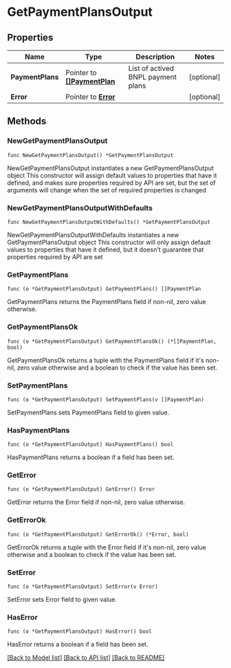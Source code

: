 # GetPaymentPlansOutput

## Properties

Name | Type | Description | Notes
------------ | ------------- | ------------- | -------------
**PaymentPlans** | Pointer to [**[]PaymentPlan**](PaymentPlan.md) | List of actived BNPL payment plans | [optional] 
**Error** | Pointer to [**Error**](Error.md) |  | [optional] 

## Methods

### NewGetPaymentPlansOutput

`func NewGetPaymentPlansOutput() *GetPaymentPlansOutput`

NewGetPaymentPlansOutput instantiates a new GetPaymentPlansOutput object
This constructor will assign default values to properties that have it defined,
and makes sure properties required by API are set, but the set of arguments
will change when the set of required properties is changed

### NewGetPaymentPlansOutputWithDefaults

`func NewGetPaymentPlansOutputWithDefaults() *GetPaymentPlansOutput`

NewGetPaymentPlansOutputWithDefaults instantiates a new GetPaymentPlansOutput object
This constructor will only assign default values to properties that have it defined,
but it doesn't guarantee that properties required by API are set

### GetPaymentPlans

`func (o *GetPaymentPlansOutput) GetPaymentPlans() []PaymentPlan`

GetPaymentPlans returns the PaymentPlans field if non-nil, zero value otherwise.

### GetPaymentPlansOk

`func (o *GetPaymentPlansOutput) GetPaymentPlansOk() (*[]PaymentPlan, bool)`

GetPaymentPlansOk returns a tuple with the PaymentPlans field if it's non-nil, zero value otherwise
and a boolean to check if the value has been set.

### SetPaymentPlans

`func (o *GetPaymentPlansOutput) SetPaymentPlans(v []PaymentPlan)`

SetPaymentPlans sets PaymentPlans field to given value.

### HasPaymentPlans

`func (o *GetPaymentPlansOutput) HasPaymentPlans() bool`

HasPaymentPlans returns a boolean if a field has been set.

### GetError

`func (o *GetPaymentPlansOutput) GetError() Error`

GetError returns the Error field if non-nil, zero value otherwise.

### GetErrorOk

`func (o *GetPaymentPlansOutput) GetErrorOk() (*Error, bool)`

GetErrorOk returns a tuple with the Error field if it's non-nil, zero value otherwise
and a boolean to check if the value has been set.

### SetError

`func (o *GetPaymentPlansOutput) SetError(v Error)`

SetError sets Error field to given value.

### HasError

`func (o *GetPaymentPlansOutput) HasError() bool`

HasError returns a boolean if a field has been set.


[[Back to Model list]](../README.md#documentation-for-models) [[Back to API list]](../README.md#documentation-for-api-endpoints) [[Back to README]](../README.md)


